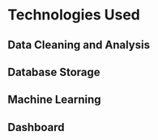 # Technologies Used

## Data Cleaning and Analysis


## Database Storage


## Machine Learning


## Dashboard
